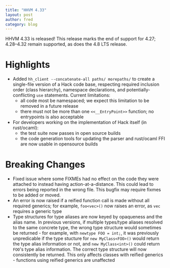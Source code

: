 ```yaml
---
title: "HHVM 4.33"
layout: post
author: fred
category: blog
---
```


HHVM 4.33 is released! This release marks the end of support for 4.27;
4.28&ndash;4.32 remain supported, as does the 4.8 LTS release.

# Highlights

- Added `hh_client --concatenate-all paths/ morepaths/` to create a single-file
  version of a Hack code base, respecting required inclusion order (class
  hierarchy), namespace declarations, and potentially-conflicting `use`
  statements. Current limitations:
  - all code most be namespaced; we expect this limitation to be removed in a
    future release
  - there must not be more than one `<<__EntryPoint>>` function; no entrypoints
    is also acceptable
- For developers working on the implementation of Hack itself (in rust/ocaml):
  - the test suite now passes in open source builds
  - the code generation tools for updating the parser and rust/ocaml FFI are now
    usable in opensource builds

# Breaking Changes

- Fixed issue where some FIXMEs had no effect on the code they were attached to
  instead having action-at-a-distance. This could lead to errors being reported
  in the wrong file. This bugfix may require fixmes to be added or moved.
- An error is now raised if a reified function call is made without all required
  generics; for example, `foo<vec>()` now raises an error, as `vec` requires
  a generic type
- Type structures for type aliases are now keyed by opaqueness and the alias
  name. In previous versions, if multiple types/type aliases resolved to the
  same concrete type, the wrong type structure would sometimes be returned - for
  example,
  with `newtype FOO = int;`, it was previously unpredicable if the type stucture
  for `new MyClass<FOO>()` would return the type alias information
  or not, and `new MyClass<int>()` could return `FOO`'s type alias
  information. The correct type structure will now consistently be returned.
  This only affects classes with reified generics - functions using reified
  generics are unaffected
